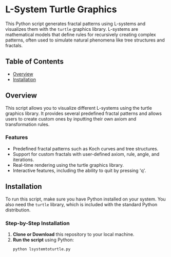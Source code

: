 # L-System Turtle Graphics

This Python script generates fractal patterns using L-systems and visualizes them with the `turtle` graphics library. L-systems are mathematical models that define rules for recursively creating complex patterns, often used to simulate natural phenomena like tree structures and fractals.

## Table of Contents
- [Overview](#overview)
- [Installation](#installation)

## Overview
This script allows you to visualize different L-systems using the turtle graphics library. It provides several predefined fractal patterns and allows users to create custom ones by inputting their own axiom and transformation rules.

### Features
- Predefined fractal patterns such as Koch curves and tree structures.
- Support for custom fractals with user-defined axiom, rule, angle, and iterations.
- Real-time rendering using the turtle graphics library.
- Interactive features, including the ability to quit by pressing 'q'.

## Installation
To run this script, make sure you have Python installed on your system. You also need the `turtle` library, which is included with the standard Python distribution.

### Step-by-Step Installation
1. **Clone or Download** this repository to your local machine.
2. **Run the script** using Python:
   ```bash
   python lsystemtoturtle.py
